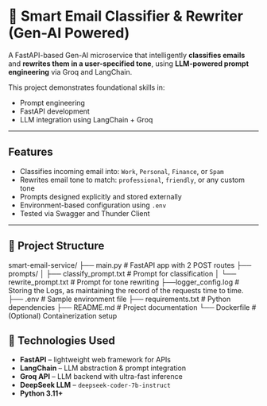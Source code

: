 # 💼 Smart Email Classifier & Rewriter (Gen-AI Powered)

A FastAPI-based Gen-AI microservice that intelligently **classifies emails** and **rewrites them in a user-specified tone**, using **LLM-powered prompt engineering** via Groq and LangChain.

This project demonstrates foundational skills in:

-  Prompt engineering
-  FastAPI development
-  LLM integration using LangChain + Groq

---

##  Features

-  Classifies incoming email into: `Work`, `Personal`, `Finance`, or `Spam`
-  Rewrites email tone to match: `professional`, `friendly`, or any custom tone
-  Prompts designed explicitly and stored externally
-  Environment-based configuration using `.env`
-  Tested via Swagger and Thunder Client

---

## 📁 Project Structure
smart-email-service/
├── main.py # FastAPI app with 2 POST routes
├── prompts/
│ ├── classify_prompt.txt # Prompt for classification
│ └── rewrite_prompt.txt # Prompt for tone rewriting
├──logger_config.log # Storing the Logs, as maintaining the record of the requests time to time.
├── .env # Sample environment file
├── requirements.txt # Python dependencies
├── README.md # Project documentation
└── Dockerfile # (Optional) Containerization setup

## 🔧 Technologies Used

- **FastAPI** – lightweight web framework for APIs
- **LangChain** – LLM abstraction & prompt integration
- **Groq API** – LLM backend with ultra-fast inference
- **DeepSeek LLM** – `deepseek-coder-7b-instruct`
- **Python 3.11+**
